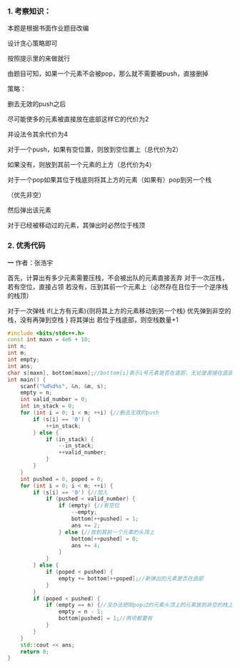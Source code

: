 
### 1. 考察知识：
本题是根据书面作业题目改编

设计贪心策略即可

按照提示里的来做就行

由题目可知，如果一个元素不会被pop，那么就不需要被push，直接删掉

策略：

删去无效的push之后

尽可能使多的元素被直接放在底部这样它的代价为2

并设法令其余代价为4

对于一个push，如果有空位置，则放到空位置上（总代价为2）

如果没有，则放到其前一个元素的上方（总代价为4）

对于一个pop如果其位于栈底则将其上方的元素（如果有）pop到另一个栈

（优先非空）

然后弹出该元素

对于已经被移动过的元素，其弹出时必然位于栈顶



### 2. 优秀代码
**一**
作者：张浩宇

首先，计算出有多少元素需要压栈，不会被出队的元素直接丢弃
对于一次压栈，若有空位，直接占领
   若没有，压到其前一个元素上（必然存在且位于一个逆序栈的栈顶）

对于一次弹栈
if(上方有元素){则将其上方的元素移动到另一个栈}
  优先弹到非空的栈，没有再弹到空栈
}
将其弹出
若位于栈底部，则空栈数量+1

```c++
#include <bits/stdc++.h>
const int maxn = 4e6 + 10;
int n;
int m;
int empty;
int ans;
char s[maxn], bottom[maxn];//bottom[i]表示i号元素是否在底部，无论是直接在底部还是被移动到底部
int main() {
	scanf("%d%d%s", &n, &m, s);
	empty = n;
	int valid_number = 0;
	int in_stack = 0;
	for (int i = 0; i < m; ++i) {//删去无效的push
		if (s[i] == '0') {
			++in_stack;
		} else {
			if (in_stack) {
				--in_stack;
				++valid_number;
			}
		}
	}
	int pushed = 0, poped = 0;
	for (int i = 0; i < m; ++i) {
		if (s[i] == '0') {//加入
			if (pushed < valid_number) {
				if (empty) {//有空位
					--empty;
					bottom[++pushed] = 1;
					ans += 2;
				} else {//放到其前一个元素的头顶上
					bottom[++pushed] = 0;
					ans += 4;
				}
			}
		} else {
			if (poped < pushed) {
				empty += bottom[++poped];//新弹出的元素是否在底部
			}
		}
		if (poped < pushed) {
			if (empty == n) {//没办法把刚pop过的元素头顶上的元素放到非空的栈上
				empty = n - 1;
				bottom[pushed] = 1;//两项都要有
			}
		}
	}
	std::cout << ans;
	return 0;
}


```
